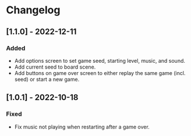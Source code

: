 # Changelog

## [1.1.0] - 2022-12-11
### Added
- Add options screen to set game seed, starting level, music, and sound.
- Add current seed to board scene.
- Add buttons on game over screen to either replay the same game (incl. seed) or start a new game.

## [1.0.1] - 2022-10-18
### Fixed
- Fix music not playing when restarting after a game over.